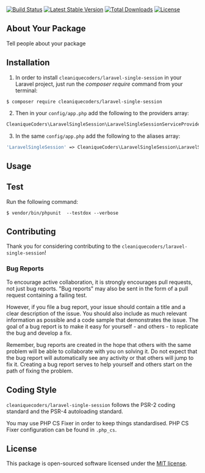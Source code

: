
[![Build Status](https://travis-ci.org/cleaniquecoders/laravel-single-session.svg?branch=master)](https://travis-ci.org/cleaniquecoders/laravel-single-session) [![Latest Stable Version](https://poser.pugx.org/cleaniquecoders/laravel-single-session/v/stable)](https://packagist.org/packages/cleaniquecoders/laravel-single-session) [![Total Downloads](https://poser.pugx.org/cleaniquecoders/laravel-single-session/downloads)](https://packagist.org/packages/cleaniquecoders/laravel-single-session) [![License](https://poser.pugx.org/cleaniquecoders/laravel-single-session/license)](https://packagist.org/packages/cleaniquecoders/laravel-single-session)

## About Your Package

Tell people about your package

## Installation

1. In order to install `cleaniquecoders/laravel-single-session` in your Laravel project, just run the *composer require* command from your terminal:

```
$ composer require cleaniquecoders/laravel-single-session
```

2. Then in your `config/app.php` add the following to the providers array:

```php
CleaniqueCoders\LaravelSingleSession\LaravelSingleSessionServiceProvider::class,
```

3. In the same `config/app.php` add the following to the aliases array:

```php
'LaravelSingleSession' => CleaniqueCoders\LaravelSingleSession\LaravelSingleSessionFacade::class,
```

## Usage

## Test

Run the following command:

```
$ vendor/bin/phpunit  --testdox --verbose
```

## Contributing

Thank you for considering contributing to the `cleaniquecoders/laravel-single-session`!

### Bug Reports

To encourage active collaboration, it is strongly encourages pull requests, not just bug reports. "Bug reports" may also be sent in the form of a pull request containing a failing test.

However, if you file a bug report, your issue should contain a title and a clear description of the issue. You should also include as much relevant information as possible and a code sample that demonstrates the issue. The goal of a bug report is to make it easy for yourself - and others - to replicate the bug and develop a fix.

Remember, bug reports are created in the hope that others with the same problem will be able to collaborate with you on solving it. Do not expect that the bug report will automatically see any activity or that others will jump to fix it. Creating a bug report serves to help yourself and others start on the path of fixing the problem.

## Coding Style

`cleaniquecoders/laravel-single-session` follows the PSR-2 coding standard and the PSR-4 autoloading standard. 

You may use PHP CS Fixer in order to keep things standardised. PHP CS Fixer configuration can be found in `.php_cs`.

## License

This package is open-sourced software licensed under the [MIT license](http://opensource.org/licenses/MIT).